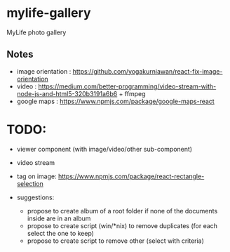 # mylife-gallery
MyLife photo gallery

## Notes
 - image orientation : https://github.com/yogakurniawan/react-fix-image-orientation
 - video : https://medium.com/better-programming/video-stream-with-node-js-and-html5-320b3191a6b6 + ffmpeg
 - google maps : https://www.npmjs.com/package/google-maps-react

# TODO:
 - viewer component (with image/video/other sub-component)
 - video stream
 - tag on image: https://www.npmjs.com/package/react-rectangle-selection

 - suggestions:
   - propose to create album of a root folder if none of the documents inside are in an album <br/>
   - propose to create script (win/\*nix) to remove duplicates (for each select the one to keep) <br/>
   - propose to create script to remove other (select with criteria) <br/>
